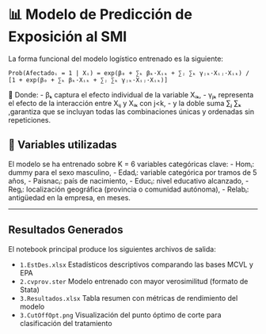 # 📊 Modelo de Predicción de Exposición al SMI
La forma funcional del modelo logístico entrenado es la siguiente:

`Prob(Afectadoᵢ = 1 | Xᵢ) = exp(β₀ + ∑ₖ βₖ·Xᵢₖ + ∑ⱼ ∑ₖ γⱼₖ·Xᵢⱼ·Xᵢₖ) / [1 + exp(β₀ + ∑ₖ βₖ·Xᵢₖ + ∑ⱼ ∑ₖ γⱼₖ·Xᵢⱼ·Xᵢₖ)]`

📌 Donde:
    - βₖ captura el efecto individual de la variable Xᵢₖ, 
	- γⱼₖ representa el efecto de la interacción entre Xᵢⱼ y Xᵢₖ con j<k,
	- y la doble suma ∑ⱼ ∑ₖ ,garantiza que se incluyan todas las combinaciones únicas y ordenadas sin repeticiones.

## 🔢 Variables utilizadas
El modelo se ha entrenado sobre K = 6 variables categóricas clave:
	- Homᵢ: dummy para el sexo masculino,
	- Edadᵢ: variable categórica por tramos de 5 años,
	- Paisnacᵢ: país de nacimiento,
	- Educᵢ: nivel educativo alcanzado,
	- Regᵢ: localización geográfica (provincia o comunidad autónoma),
	- Relabᵢ: antigüedad en la empresa, en meses.

---
## Resultados Generados
El notebook principal produce los siguientes archivos de salida:
- `1.EstDes.xlsx` Estadísticos descriptivos comparando las bases MCVL y EPA
- `2.cvprov.ster` Modelo entrenado con mayor verosimilitud (formato de Stata)
- `3.Resultados.xlsx` Tabla resumen con métricas de rendimiento del modelo
- `3.CutOffOpt.png` Visualización del punto óptimo de corte para clasificación del tratamiento